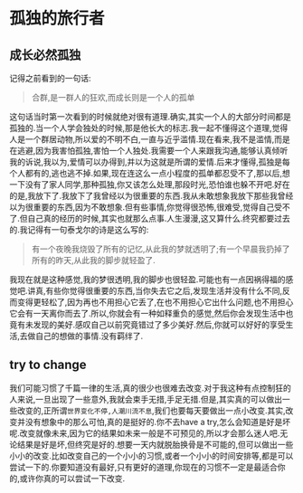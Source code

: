 # 孤独的旅行者

## 成长必然孤独

记得之前看到的一句话:
>合群,是一群人的狂欢,而成长则是一个人的孤单

这句话当时第一次看到的时候就绝对很有道理.确实,其实一个人的大部分时间都是孤独的.当一个人学会独处的时候,那是他长大的标志.我一起不懂得这个道理,觉得人是一个群居动物,所以爱的不明不白,一直与近乎滥情.现在看来,我不是滥情,而是在逃避,因为我害怕孤独,害怕一个人独处.我需要一个人来跟我沟通,能够认真倾听我的诉说,我以为,爱情可以办得到,并以为这就是所谓的爱情.后来才懂得,孤独是每个人都有的,逃也逃不掉.如果,现在连这么一点小程度的孤单都忍受不了,那以后,想一下没有了家人同学,那种孤独,你又该怎么处理,那段时光,恐怕谁也躲不开吧.好在的是,我放下了.我放下了我曾经以为很重要的东西.我从未敢想象我放下那些我曾经以为很重要的东西,因为不敢想象.但有些事情,你觉得很恐怖,很难受,觉得自己受不了.但自己真的经历的时候,其实也就那么点事.人生漫漫,这又算什么.终究都要过去的.我记得有一句泰戈尔的诗是这么写的:
>有一个夜晚我烧毁了所有的记忆,从此我的梦就透明了;有一个早晨我扔掉了所有的昨天,从此我的脚步就轻盈了.

我现在就是这种感觉,我的梦很透明,我的脚步也很轻盈.可能也有一点因祸得福的感觉吧.讲真,有些你觉得很重要的东西,当你失去它之后,发现生活并没有什么不同,反而变得更轻松了,因为再也不用担心它丢了,在也不用担心它出什么问题,也不用担心它会有一天离你而去了.所以,你就会有一种如释重负的感觉,然后你会发现生活中也竟有未发现的美好.感叹自己以前究竟错过了多少美好.然后,你就可以好好的享受生活,去做自己的想做的事情.没有羁绊了.

## try to change

我们可能习惯了千篇一律的生活,真的很少也很难去改变.对于我这种有点控制狂的人来说,一旦出现了一些意外,我就会束手无措,手足无措.但是,其实真的可以做出一些改变的,正所谓`世界变化不停,人潮川流不息`,我们也要每天要做出一点小改变.其实,改变并没有想象中的那么可怕,真的是挺好的.你不去have a try,怎么会知道是好是坏呢.改变就像未来,因为它的结果如未来一般是不可预见的,所以才会那么迷人吧.无论结果是好是坏,但终究是好的.想要一天内就脱胎换骨是不可能的,但可以做出一些小小的改变.比如改变自己的一个小小的习惯,或者一个小小的时间安排等,都是可以尝试一下的.你要知道没有最好,只有更好的道理,你现在的习惯不一定是最适合你的,或许你真的可以尝试一下改变.

